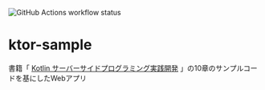 ![GitHub Actions workflow status](https://github.com/kazokmr/ktor-sample/actions/workflows/build-action.yml/badge.svg)

# ktor-sample

書籍「 [Kotlin サーバーサイドプログラミング実践開発](https://gihyo.jp/book/2021/978-4-297-11859-4) 」の10章のサンプルコードを基にしたWebアプリ